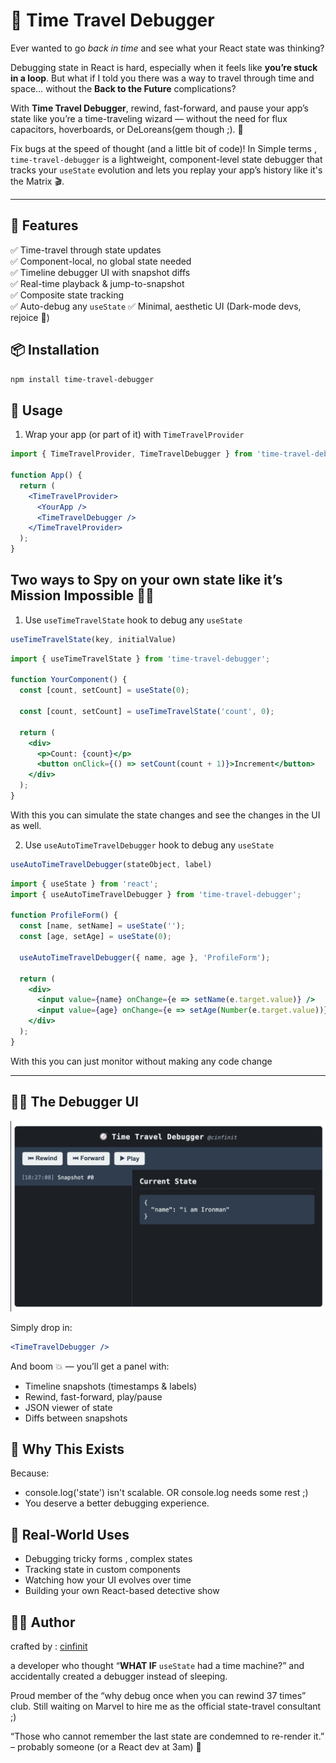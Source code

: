 
# 🧭 Time Travel Debugger

Ever wanted to go *back in time* and see what your React state was thinking?

Debugging state in React is hard, especially when it feels like **you’re stuck in a loop**. But what if I told you there was a way to travel through time and space… without the **Back to the Future** complications?

With **Time Travel Debugger**, rewind, fast-forward, and pause your app’s state like you’re a time-traveling wizard — without the need for flux capacitors, hoverboards, or DeLoreans(gem though ;). 🌌

Fix bugs at the speed of thought (and a little bit of code)!
In Simple terms , 
`time-travel-debugger` is a lightweight, component-level state debugger that tracks your `useState` evolution and lets you replay your app’s history like it's the Matrix 🎬.

---

## 🚀 Features

✅ Time-travel through state updates  
✅ Component-local, no global state needed  
✅ Timeline debugger UI with snapshot diffs  
✅ Real-time playback & jump-to-snapshot  
✅ Composite state tracking  
✅ Auto-debug any `useState` 
✅ Minimal, aesthetic UI (Dark-mode devs, rejoice 🖤)

## 📦 Installation

```bash
npm install time-travel-debugger
```

## 📝 Usage
1. Wrap your app (or part of it) with `TimeTravelProvider`
```jsx
import { TimeTravelProvider, TimeTravelDebugger } from 'time-travel-debugger';

function App() {
  return (
    <TimeTravelProvider>
      <YourApp />
      <TimeTravelDebugger />
    </TimeTravelProvider>
  );
}
```


## Two ways to Spy on your own state like it’s Mission Impossible 🕵️‍♂️

1. Use `useTimeTravelState` hook to debug any `useState`
```jsx
useTimeTravelState(key, initialValue)
```

```jsx
import { useTimeTravelState } from 'time-travel-debugger';

function YourComponent() {
  const [count, setCount] = useState(0);

  const [count, setCount] = useTimeTravelState('count', 0);

  return (
    <div>
      <p>Count: {count}</p>
      <button onClick={() => setCount(count + 1)}>Increment</button>
    </div>
  );
}
```
With this you can simulate the state changes and see the changes in the UI as well.

2. Use `useAutoTimeTravelDebugger` hook to debug any `useState`

```jsx
useAutoTimeTravelDebugger(stateObject, label)
```

```jsx
import { useState } from 'react';
import { useAutoTimeTravelDebugger } from 'time-travel-debugger';

function ProfileForm() {
  const [name, setName] = useState('');
  const [age, setAge] = useState(0);

  useAutoTimeTravelDebugger({ name, age }, 'ProfileForm');

  return (
    <div>
      <input value={name} onChange={e => setName(e.target.value)} />
      <input value={age} onChange={e => setAge(Number(e.target.value))} />
    </div>
  );
}
```
With this you can just monitor without making any code change 

---

## 🕵️‍♀️ The Debugger UI

<img src="./demo.png" alt="time-travel-debugger Demo" width="600">

Simply drop in:
```jsx
<TimeTravelDebugger />
```

And boom 💥 —
you’ll get a panel with:
- Timeline snapshots (timestamps & labels)
- Rewind, fast-forward, play/pause
- JSON viewer of state
- Diffs between snapshots

## 🧪 Why This Exists
Because:
- console.log('state') isn't scalable. OR console.log needs some rest ;)
- You deserve a better debugging experience.

## 🤖 Real-World Uses
- Debugging tricky forms , complex states
- Tracking state in custom components
- Watching how your UI evolves over time
- Building your own React-based detective show

## 🧑‍🎨 Author

 crafted by : [cinfinit](https://github.com/cinfinit)

 a developer who thought “**WHAT IF** `useState` had a time machine?” and accidentally created a debugger instead of sleeping.

Proud member of the “why debug once when you can rewind 37 times” club.
Still waiting on Marvel to hire me as the official state-travel consultant ;)

“Those who cannot remember the last state are condemned to re-render it.” – probably someone (or a React dev at 3am) 🤷
